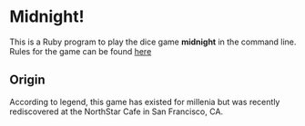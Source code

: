 # Midnight!

This is a Ruby program to play the dice game **midnight** in the command line. Rules for the game can be found [here](https://docs.google.com/document/d/1LHP4jslLYzBzNi2TEJSMfM1TBdtLF-JaG1pbjqW9wB8/edit?usp=sharing)

## Origin

According to legend, this game has existed for millenia but was recently rediscovered at the NorthStar Cafe in San Francisco, CA.